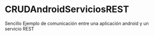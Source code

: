 # CRUDAndroidServiciosREST
Sencillo Ejemplo de comunicación entre una aplicación android y un servicio REST

